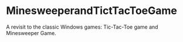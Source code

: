 # MinesweeperandTictTacToeGame
A revisit to the classic Windows games: Tic-Tac-Toe game and Minesweeper Game. 

